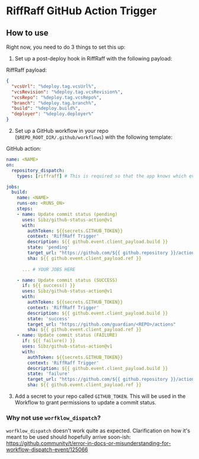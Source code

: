 # RiffRaff GitHub Action Trigger


## How to use

Right now, you need to do 3 things to set this up:

1. Set up a post-deploy hook in RiffRaff with the following payload:

RiffRaff payload: 
```json
{
  "vcsUrl": "%deploy.tag.vcsUrl%",
  "vcsRevision": "%deploy.tag.vcsRevision%",
  "vcsRepo": "%deploy.tag.vcsRepo%",
  "branch": "%deploy.tag.branch%",
  "build": "%deploy.build%",
  "deployer": "%deploy.deployer%"
}
```

2. Set up a GitHub workflow in your repo (`$REPO_ROOT_DIR/.github/workflows`) with the following template:

GitHub action:
```yaml
name: <NAME>
on:
  repository_dispatch:
    types: [riffraff] # This is required so that the app knows which event to trigger

jobs:
  build:
    name: <NAME>
    runs-on: <RUNS_ON>
    steps:
    - name: Update commit status (pending)
      uses: Sibz/github-status-action@v1
      with:
        authToken: ${{secrets.GITHUB_TOKEN}}
        context: 'RiffRaff Trigger'
        description: ${{ github.event.client_payload.build }}
        state: 'pending'
        target_url: "https://github.com/${{ github.repository }}/actions/runs/${{ github.run_id }}"
        sha: ${{ github.event.client_payload.ref }}
    
      ... # YOUR JOBS HERE

    - name: Update commit status (SUCCESS)
      if: ${{ success() }}
      uses: Sibz/github-status-action@v1
      with:
        authToken: ${{secrets.GITHUB_TOKEN}}
        context: 'RiffRaff Trigger'
        description: ${{ github.event.client_payload.build }}
        state: 'success'
        target_url: "https://github.com/guardian/<REPO>/actions"
        sha: ${{ github.event.client_payload.ref }}
    - name: Update commit status (FAILURE)
      if: ${{ failure() }}
      uses: Sibz/github-status-action@v1
      with:
        authToken: ${{secrets.GITHUB_TOKEN}}
        context: 'RiffRaff Trigger'
        description: ${{ github.event.client_payload.build }}
        state: 'failure'
        target_url: "https://github.com/${{ github.repository }}/actions/runs/${{ github.run_id }}"
        sha: ${{ github.event.client_payload.ref }}
```

3. Add a secret to your repo called `GITHUB_TOKEN`. This will be used in the Workflow to grant permissions to update a commit status.

### Why not use `worfklow_dispatch`?

`worfklow_dispatch` doesn't work quite as expected. Clarification on how it's meant to be used should hopefully arrive soon-ish: https://github.community/t/error-in-docs-or-misunderstanding-for-workflow-dispatch-event/125066
